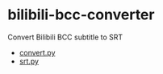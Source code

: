 # bilibili-bcc-converter

Convert Bilibili BCC subtitle to SRT

- [convert.py](./convert.py)
- [srt.py](./srt.py)
